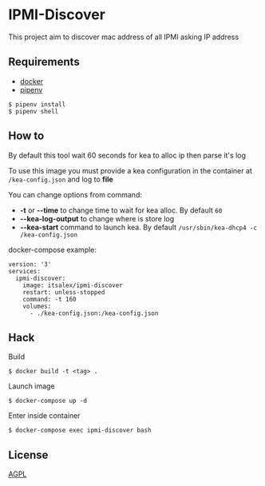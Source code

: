 # IPMI-Discover

This project aim to discover mac address of all IPMI asking IP address

## Requirements

* [docker](https://www.docker.com/)
* [pipenv](https://github.com/pypa/pipenv)

```
$ pipenv install
$ pipenv shell
```

## How to

By default this tool wait 60 seconds for kea to alloc ip then parse it's log

To use this image you must provide a kea configuration in the container at
`/kea-config.json` and log to **file**

You can change options from command:
* **-t** or **--time** to change time to wait for kea alloc. By default `60`
* **--kea-log-output** to change where is store log
* **--kea-start** command to launch kea. By default `/usr/sbin/kea-dhcp4 -c /kea-config.json`

docker-compose example:

```
version: '3'
services:
  ipmi-discover:
    image: itsalex/ipmi-discover
    restart: unless-stopped
    command: -t 160
    volumes:
      - ./kea-config.json:/kea-config.json
```

## Hack

Build

```
$ docker build -t <tag> .
```

Launch image

```
$ docker-compose up -d
```

Enter inside container

```
$ docker-compose exec ipmi-discover bash
```
## License
[AGPL](https://en.wikipedia.org/wiki/Affero_General_Public_License)
